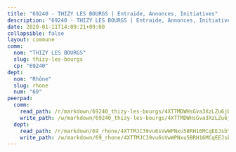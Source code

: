 ```yaml
---
title: "69240 - THIZY LES BOURGS | Entraide, Annonces, Initiatives"
description: "69240 - THIZY LES BOURGS | Entraide, Annonces, Initiatives"
date: 2020-01-11T14:09:21+09:00
collapsible: false
layout: commune
comm:
  nom: "THIZY LES BOURGS"
  slug: thizy-les-bourgs
  cp: "69240"
dept:
  nom: "Rhône"
  slug: rhone
  num: "69"
peerpad:
  comm:
    read_path: /r/markdown/69240_thizy-les-bourgs/4XTTMDWHsGva3XzLZu6jBvuMD3NvSFVRmxWyJaFjvuBcfhFgT
    write_path: /w/markdown/69240_thizy-les-bourgs/4XTTMDWHsGva3XzLZu6jBvuMD3NvSFVRmxWyJaFjvuBcfhFgT-K3TgUgLYworfUUQR6Z2VQJjZr5MZGYJAkCbQXvGPoxbP9zBRhztsVvgJSx6CXy9tk9AAJEiLLoJf5t3x438fdVs8N4H7qBethXF55xcpntCrJvEHVbxwuQPWmdJq3n3her8o2JQf
  dept:
    read_path: /r/markdown/69_rhone/4XTTMJC39vu6sVwWPNxu5BRH16MCqEEJsbYu4RNyAxnNmNtVW
    write_path: /w/markdown/69_rhone/4XTTMJC39vu6sVwWPNxu5BRH16MCqEEJsbYu4RNyAxnNmNtVW-K3TgUzVUEXrXvc8NoaD9JfiBpc5MBFP7KZFqLEsm11xqJDEwSVMy7UACp2eYMzek3K6y2WLoyzq5xdKMZeizKNpfHbUBgJcoYSqfidBaPx8RcTCPmdCXhdgeLZLEYHVco5fHD6Pz
---
```


